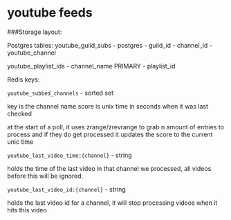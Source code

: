 # youtube feeds

###Storage layout:

Postgres tables: 
youtube_guild_subs - postgres
    - guild_id
    - channel_id
    - youtube_channel

youtube_playlist_ids
    - channel_name PRIMARY
    - playlist_id

Redis keys: 

`youtube_subbed_channels` - sorted set

key is the channel name
score is unix time in seconds when it was last checked

at the start of a poll, it uses zrange/zrevrange to grab n amount of entries to process and if they do get processed it updates the score to the current unic time


`youtube_last_video_time:{channel}` - string

holds the time of the last video in that channel we processed, all videos before this will be ignored.

`youtube_last_video_id:{channel}` - string

holds the last video id for a channel, it will stop processing videos when it hits this video